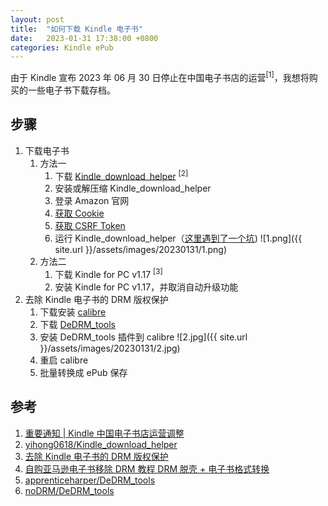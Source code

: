 ```yaml
---
layout: post
title:  "如何下载 Kindle 电子书"
date:   2023-01-31 17:38:00 +0800
categories: Kindle ePub
---
```


由于 Kindle 宣布 2023 年 06 月 30 日停止在中国电子书店的运营<sup>[1]</sup>，我想将购买的一些电子书下载存档。

## 步骤

1. 下载电子书
   1. 方法一
      1. 下载 [Kindle_download_helper](https://github.com/yihong0618/Kindle_download_helper/releases) <sup>[2]</sup>
      2. 安装或解压缩 Kindle_download_helper
      3. 登录 Amazon 官网
      4. [获取 Cookie](https://github.com/yihong0618/Kindle_download_helper#%E8%8E%B7%E5%8F%96-cookie)
      5. [获取 CSRF Token](https://github.com/yihong0618/Kindle_download_helper#%E8%8E%B7%E5%8F%96-csrf-token)
      6. 运行 Kindle_download_helper（[这里遇到了一个坑](https://github.com/yihong0618/Kindle_download_helper/issues/89))
      ![1.png]({{ site.url }}/assets/images/20230131/1.png)
   1. 方法二
      1. 下载 Kindle for PC v1.17 <sup>[3]</sup>
      2. 安装 Kindle for PC v1.17，并取消自动升级功能
2. 去除 Kindle 电子书的 DRM 版权保护
   1. 下载安装 [calibre](https://calibre-ebook.com/download)
   1. 下载 [DeDRM_tools](https://github.com/noDRM/DeDRM_tools/releases/tag/v10.0.2)
   1. 安装 DeDRM_tools 插件到 calibre
    ![2.jpg]({{ site.url }}/assets/images/20230131/2.jpg)
   1. 重启 calibre
   1. 批量转换成 ePub 保存

## 参考

1. [重要通知 \| Kindle 中国电子书店运营调整](https://mp.weixin.qq.com/s/jJG36Hbrw2-ZeUT3aDXKBA)
2. [yihong0618/Kindle_download_helper](https://github.com/yihong0618/Kindle_download_helper)
3. [去除 Kindle 电子书的 DRM 版权保护](https://blog.mzihen.com/kindle-drm-removal/)
4. [自购亚马逊电子书移除 DRM 教程 DRM 脱壳 + 电子书格式转换](https://zhuanlan.zhihu.com/p/58851910)
5. [apprenticeharper/DeDRM_tools](https://github.com/apprenticeharper/DeDRM_tools)
6. [noDRM/DeDRM_tools](https://github.com/noDRM/DeDRM_tools)
